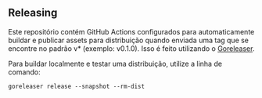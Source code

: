 ## Releasing

Este repositório contém GitHub Actions configurados para automaticamente buildar e publicar
assets para distribuição quando enviada uma tag que se encontre no padrão v* (exemplo: v0.1.0).
Isso é feito utilizando o [Goreleaser](https://goreleaser.com/).

Para buildar localmente e testar uma distribuição, utilize a linha de comando:

    goreleaser release --snapshot --rm-dist